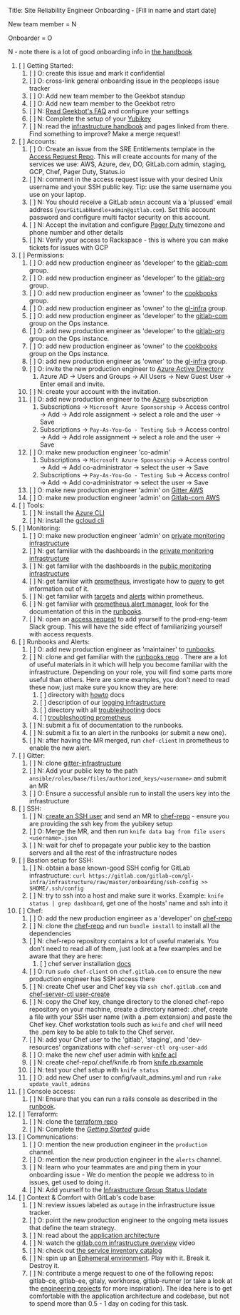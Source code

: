 Title: Site Reliability Engineer Onboarding  - [Fill in name and start date]

New team member = N

Onboarder = O

N - note there is a lot of good onboarding info in [the handbook](https://about.gitlab.com/handbook/engineering/infrastructure/sre-onboarding/)

1. [ ] Getting Started:
    1. [ ] O: create this issue and mark it confidential
    1. [ ] O: cross-link general onboarding issue in the peopleops issue tracker
    1. [ ] O: Add new team member to the Geekbot standup
    1. [ ] O: Add new team member to the Geekbot retro
    1. [ ] N: [Read Geekbot's FAQ](https://geekbot.com/faq/) and configure your settings
    1. [ ] N: Complete the setup of your [Yubikey](https://gitlab.com/gitlab-com/runbooks/blob/master/howto/yubikey.md)
    1. [ ] N: read the [infrastructure handbook](https://about.gitlab.com/handbook/engineering/infrastructure/) and pages linked from there. Find something to improve? Make a merge request!
1. [ ] Accounts:
    1. [ ] O: Create an issue from the SRE Entitlements template in the [Access Request Repo](https://gitlab.com/gitlab-com/access-requests/issues).  This will create accounts for many of the services we use: AWS, Azure, dev, DO, GitLab.com admin, staging, GCP, Chef, Pager Duty, Status.io
    1. [ ] N: comment in the access request issue with your desired Unix username and your SSH public key. Tip: use the same username you use on your laptop.
    1. [ ] N: You should receive a GitLab `admin` account via a 'plussed' email address (`yourGitLabHandle+admin@gitlab.com`). Set this account password and configure multi factor security on this account.
    1. [ ] N: Accept the invitation and configure [Pager Duty](https://gitlab.pagerduty.com/) timezone and phone number and other details
    1. [ ] N: Verify your access to Rackspace - this is where you can make tickets for issues with GCP
1. [ ] Permissions:
    1. [ ] O: add new production engineer as 'developer' to the [gitlab-com](https://gitlab.com/groups/gitlab-com/group_members) group.
    1. [ ] O: add new production engineer as 'developer' to the [gitlab-org](https://gitlab.com/groups/gitlab-org/group_members) group.
    1. [ ] O: add new production engineer as 'owner' to the [cookbooks](https://gitlab.com/groups/gitlab-cookbooks/group_members) group.
    1. [ ] O: add new production engineer as 'owner' to the [gl-infra](https://gitlab.com/groups/gitlab-com/gl-infra/group_members) group.
    1. [ ] O: add new production engineer as 'developer' to the [gitlab-com](https://ops.gitlab.net/groups/gitlab-com/group_members) group on the Ops instance.
    1. [ ] O: add new production engineer as 'developer' to the [gitlab-org](https://ops.gitlab.net/groups/gitlab-org/group_members) group on the Ops instance.
    1. [ ] O: add new production engineer as 'owner' to the [cookbooks](https://ops.gitlab.net/groups/gitlab-cookbooks/group_members) group on the Ops instance.
    1. [ ] O: add new production engineer as 'owner' to the [gl-infra](https://gitlab.com/groups/gitlab-com/gl-infra/group_members) group.
    1. [ ] O: invite the new production engineer to [Azure Active Directory](https://portal.azure.com/?reAuth=true#blade/Microsoft_AAD_IAM/ActiveDirectoryMenuBlade/Overview)
        1. Azure AD -> Users and Groups -> All Users -> New Guest User -> Enter email and invite.
    1. [ ] N: create your account with the invitation.
    1. [ ] O: add new production engineer to the [Azure](https://portal.azure.com/#blade/Microsoft_Azure_Billing/SubscriptionsBlade) subscription
        1. Subscriptions -> `Microsoft Azure Sponsorship` -> Access control -> Add -> Add role assignment -> select a role and the user -> Save
        1. Subscriptions -> `Pay-As-You-Go - Testing Sub` -> Access control -> Add -> Add role assignment -> select a role and the user -> Save
    1. [ ] O: make new production engineer 'co-admin'
        1. Subscriptions -> `Microsoft Azure Sponsorship` -> Access control -> Add -> Add co-administrator -> select the user -> Save
        1. Subscriptions -> `Pay-As-You-Go - Testing Sub` -> Access control -> Add -> Add co-administrator -> select the user -> Save
    1. [ ] O: make new production engineer 'admin' on [Gitter AWS](https://troupe.signin.aws.amazon.com/console)
    1. [ ] O: make new production engineer 'admin' on [Gitlab-com AWS](https://gitlab-com.signin.aws.amazon.com/console)
1. [ ] Tools:
    1. [ ] N: install the [Azure CLI](https://docs.microsoft.com/en-us/cli/azure/install-azure-cli)
    1. [ ] N: install the [gcloud cli](https://cloud.google.com/sdk/)
1. [ ] Monitoring:
    1. [ ] O: make new production engineer 'admin' on [private monitoring infrastructure](https://dashboards.gitlab.net/)
    1. [ ] N: get familiar with the dashboards in the [private monitoring infrastructure](https://dashboards.gitlab.net/)
    1. [ ] N: get familiar with the dashboards in the [public monitoring infrastructure](https://dashboards.gitlab.com/)
    1. [ ] N: get familiar with [prometheus](https://prometheus.gitlab.com/graph), investigate how to [query](https://prometheus.io/docs/querying/basics/) to get information out of it.
    1. [ ] N: get familiar with [targets](https://prometheus.gitlab.com/targets) and [alerts](https://prometheus.gitlab.com/alerts) within prometheus.
    1. [ ] N: get familiar with [prometheus alert manager](https://alerts.gitlab.com), look for the documentation of this in the [runbooks](https://gitlab.com/gitlab-com/runbooks).
    1. [ ] N: open an [access
       request](https://gitlab.com/gitlab-com/access-requests/issues/new?issuable_template=New+Access+Request)
       to add yourself to the prod-eng-team Slack group. This will have the side
       effect of familiarizing yourself with access requests.
1. [ ] Runbooks and Alerts:
    1. [ ] O: add new production engineer as 'maintainer' to [runbooks](https://gitlab.com/gitlab-com/runbooks/project_members).
    1. [ ] N: clone and get familiar with the [runbooks repo](https://gitlab.com/gitlab-com/runbooks) . There are a lot of useful materials in it which will help you become familiar with the infrastructure. Depending on your role, you will find some parts more useful than others. Here are some examples, you don't need to read these now, just make sure you know they are here:
        1. [ ] directory with [howto](https://gitlab.com/gitlab-com/runbooks/tree/master/howto) docs
        1. [ ] description of our [logging infrastructure](https://gitlab.com/gitlab-com/runbooks/tree/master/logging/doc)
        1. [ ] directory with all [troubleshooting](https://gitlab.com/gitlab-com/runbooks/tree/master/troubleshooting) docs
        1. [ ] [troubleshooting prometheus](https://gitlab.com/gitlab-com/runbooks/blob/master/troubleshooting/prometheus-is-down.md)
    1. [ ] N: submit a fix of documentation to the runbooks.
    1. [ ] N: submit a fix to an alert in the runbooks (or submit a new one).
    1. [ ] N: after having the MR merged, run `chef-client` in prometheus to enable the new alert.
1. [ ] Gitter:
    1. [ ] N: clone [gitter-infrastructure](https://gitlab.com/gitlab-com/gl-infra/gitter-infrastructure)
    1. [ ] N: Add your public key to the path `ansible/roles/base/files/authorized_keys/<username>` and submit an MR
    1. [ ] O: Ensure a successful ansible run to install the users key into the infrastructure
1. [ ] SSH:
    1. [ ] N: [create an SSH user](https://ops.gitlab.net/gitlab-cookbooks/chef-repo/blob/master/README.md#add-a-new-system-admin) and send an MR to [chef-repo](https://ops.gitlab.net/gitlab-cookbooks/chef-repo) - ensure you are providing the ssh key from the yubikey setup
    1. [ ] O: Merge the MR, and then run `knife data bag from file users <username>.json`
    2. [ ] N: wait for chef to propagate your public key to the bastion servers and all the rest of the infrastructure nodes
1. [ ] Bastion setup for SSH:
    1. [ ] N: obtain a base known-good SSH config for GitLab infrastructure: `curl https://gitlab.com/gitlab-com/gl-infra/infrastructure/raw/master/onboarding/ssh-config >> $HOME/.ssh/config`
    1. [ ] N: try to ssh into a host and make sure it works. Example: `knife status | grep dashboard`, get one of the hosts' name and ssh into it
1. [ ] Chef:
    1. [ ] O: add the new production engineer as a 'developer' on [chef-repo](https://ops.gitlab.net/gitlab-cookbooks/chef-repo)
    1. [ ] N: clone the [chef-repo](https://ops.gitlab.net/gitlab-cookbooks/chef-repo) and run `bundle install` to install all the dependencies
    1. [ ] N: chef-repo repository contains a lot of useful materials. You don't need to read all of them, just look at a few examples and be aware that they are here:
        1. [ ] chef server installation [docs](https://ops.gitlab.net/gitlab-cookbooks/chef-repo/blob/master/doc/set-up-chef-server.md)
    1. [ ] O: run `sudo chef-client` on `chef.gitlab.com` to ensure the new production engineer has SSH access there
    1. [ ] N: create Chef user and Chef key via `ssh chef.gitlab.com` and [chef-server-ctl user-create](https://ops.gitlab.net/gitlab-cookbooks/chef-repo/blob/master/doc/set-up-chef-server.md#creating-users)
    1. [ ] N: copy the Chef key, change directory to the cloned chef-repo repository on your machine, create a directory named: .chef, create a file with your SSH user name (with a .pem extension) and paste the Chef key. Chef workstation tools such as `knife` and `chef` will need the .pem key to be able to talk to the Chef server.
    1. [ ] N: add your Chef user to the 'gitlab', 'staging', and 'dev-resources' organizations with `chef-server-ctl org-user-add`
    1. [ ] O: make the new chef user admin with [knife acl](https://ops.gitlab.net/gitlab-cookbooks/chef-repo/blob/master/doc/set-up-chef-server.md#add-users-to-the-admins-group-of-the-gitlab-organization)
    1. [ ] N: create chef-repo/.chef/knife.rb from [knife.rb.example](https://ops.gitlab.net/gitlab-cookbooks/chef-repo/blob/master/knife.rb.example)
    1. [ ] N: test your chef setup with `knife status`
    1. [ ] O: add new Chef user to config/vault_admins.yml and run `rake update_vault_admins`
1. [ ] Console access:
    1. [ ] N: Ensure that you can run a rails console as described in the
       [runbook](https://gitlab.com/gitlab-com/runbooks/blob/master/howto/staging-environment.md#run-a-rails-console-in-staging-environment).
1. [ ] Terraform:
    1. [ ] N: clone the [terraform repo](https://ops.gitlab.net/gitlab-com/gitlab-com-infrastructure)
    1. [ ] N: Complete the [_Getting Started_](https://ops.gitlab.net/gitlab-com/gitlab-com-infrastructure#getting-started) guide
1. [ ] Communications:
    1. [ ] O: mention the new production engineer in the `production` channel.
    1. [ ] O: mention the new production engineer in the `alerts` channel.
    1. [ ] N: learn who your teammates are and ping them in your onboarding issue - We do mention the people we address to in issues, get used to doing it.
    1. [ ] N: Add yourself to the [Infrastructure Group Status Update](https://gitlab.com/gitlab-com/gl-infra/infra-report/blob/master/status-report.js)
1. [ ] Context & Comfort with GitLab's code base:
    1. [ ] N: review issues labeled as `outage` in the infrastructure issue tracker.
    1. [ ] O: point the new production engineer to the ongoing meta issues that define the team strategy.
    1. [ ] N: read about the [application architecture](https://docs.gitlab.com/ce/development/architecture.html)
    1. [ ] N: watch the [gitlab.com infrastructure overview](https://www.youtube.com/watch?v=uCU8jdYzpac) video
    1. [ ] N: check out [the service inventory catalog](https://us-central1-gitlab-infra-automation-stg.cloudfunctions.net/ui/services)
    1. [ ] N: spin up an [Ephemeral environment](https://ops.gitlab.net/gitlab-com/environments). Play with it. Break it. Destroy it. 
    1. [ ] N: contribute a merge request to one of the following repos: gitlab-ce, gitlab-ee, gitaly, workhorse, gitlab-runner (or take a look at the [engineering projects](https://about.gitlab.com/handbook/engineering/projects) for more inspiration). The idea here is to get comfortable with the application architecture and codebase, but not to spend more than 0.5 - 1 day on coding for this task.
